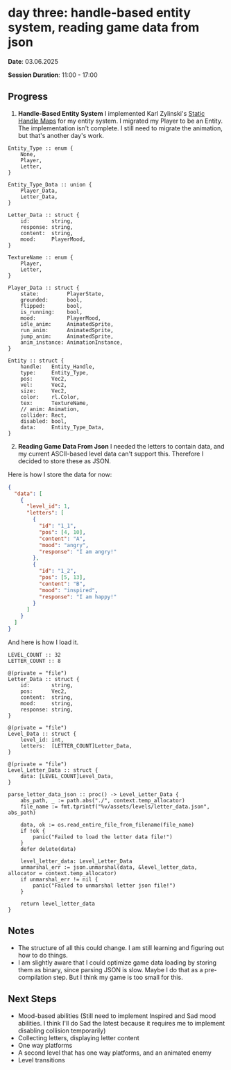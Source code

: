 # day three: handle-based entity system, reading game data from json

**Date**: 03.06.2025

**Session Duration**: 11:00 - 17:00

## Progress

1. **Handle-Based Entity System**
I implemented Karl Zylinski's [Static Handle Maps](https://www.youtube.com/watch?v=MzR1us2nZPY) for my entity system. I migrated my Player to be an Entity. The implementation isn't complete. I still need to migrate the animation, but that's another day's work.
```odin
Entity_Type :: enum {
	None,
	Player,
	Letter,
}

Entity_Type_Data :: union {
	Player_Data,
	Letter_Data,
}

Letter_Data :: struct {
	id:       string,
	response: string,
	content:  string,
	mood:     PlayerMood,
}

TextureName :: enum {
	Player,
	Letter,
}

Player_Data :: struct {
	state:         PlayerState,
	grounded:      bool,
	flipped:       bool,
	is_running:    bool,
	mood:          PlayerMood,
	idle_anim:     AnimatedSprite,
	run_anim:      AnimatedSprite,
	jump_anim:     AnimatedSprite,
	anim_instance: AnimationInstance,
}

Entity :: struct {
	handle:   Entity_Handle,
	type:     Entity_Type,
	pos:      Vec2,
	vel:      Vec2,
	size:     Vec2,
	color:    rl.Color,
	tex:      TextureName,
	// anim: Animation,
	collider: Rect,
	disabled: bool,
	data:     Entity_Type_Data,
}
```


2. **Reading Game Data From Json**
I needed the letters to contain data, and my current ASCII-based level data can't support this. Therefore I decided to store these as JSON.

Here is how I store the data for now:
```json
{
  "data": [
    {
      "level_id": 1,
      "letters": [
        {
          "id": "1_1",
          "pos": [4, 10],
          "content": "A",
          "mood": "angry",
          "response": "I am angry!"
        },
        {
          "id": "1_2",
          "pos": [5, 13],
          "content": "B",
          "mood": "inspired",
          "response": "I am happy!"
        }
      ]
    }
  ]
}
```

And here is how I load it.
```odin
LEVEL_COUNT :: 32
LETTER_COUNT :: 8

@(private = "file")
Letter_Data :: struct {
	id:       string,
	pos:      Vec2,
	content:  string,
	mood:     string,
	response: string,
}

@(private = "file")
Level_Data :: struct {
	level_id: int,
	letters:  [LETTER_COUNT]Letter_Data,
}

@(private = "file")
Level_Letter_Data :: struct {
	data: [LEVEL_COUNT]Level_Data,
}

parse_letter_data_json :: proc() -> Level_Letter_Data {
	abs_path, _ := path.abs("./", context.temp_allocator)
	file_name := fmt.tprintf("%v/assets/levels/letter_data.json", abs_path)

	data, ok := os.read_entire_file_from_filename(file_name)
	if !ok {
		panic("Failed to load the letter data file!")
	}
	defer delete(data)

	level_letter_data: Level_Letter_Data
	unmarshal_err := json.unmarshal(data, &level_letter_data, allocator = context.temp_allocator)
	if unmarshal_err != nil {
		panic("Failed to unmarshal letter json file!")
	}

	return level_letter_data
}
```

## Notes

- The structure of all this could change. I am still learning and figuring out how to do things.
- I am slightly aware that I could optimize game data loading by storing them as binary, since parsing JSON is slow. Maybe I do that as a pre-compilation step. But I think my game is too small for this.


## Next Steps
- Mood-based abilities (Still need to implement Inspired and Sad mood abilities. I think I'll do Sad the latest because it requires me to implement disabling collision temporarily)
- Collecting letters, displaying letter content
- One way platforms
- A second level that has one way platforms, and an animated enemy
- Level transitions

